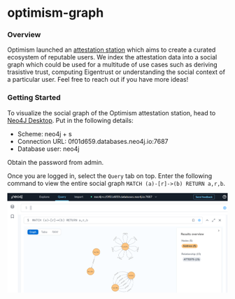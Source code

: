 # optimism-graph

### Overview

Optimism launched an [attestation station](https://community.optimism.io/docs/governance/attestation-station/) which aims to create a curated ecosystem of reputable users. We index the attestation data into a social graph which could be used for a multitude of use cases such as deriving trasistive trust, computing Eigentrust or understanding the social context of a particular user. Feel free to reach out if you have more ideas! 

### Getting Started

To visualize the social graph of the Optimism attestation station, head to [Neo4J Desktop](https://workspace-preview.neo4j.io/workspace/query). Put in the following details:
* Scheme: neo4j + s
* Connection URL: 0f01d659.databases.neo4j.io:7687
* Database user: neo4j

Obtain the password from admin. 

Once you are logged in, select the `Query` tab on top. Enter the following command to view the entire social graph `MATCH (a)-[r]->(b) RETURN a,r,b`.

![social graph visual](img/neo4j-desktop.PNG)
